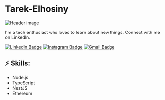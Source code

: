 # Tarek-Elhosiny
![Header image](https://raw.githubusercontent.com/jayrajroshan/jayrajroshan/master/Assets/GitHub_Header.jpg)
<!-- You can create your own header images using Canva, it has a lot of templates. If you do, use the following link https://www.canva.com/join/celeriac-tread-jellyfish -->
I'm a tech enthusiast who loves to learn about new things. Connect with me on LinkedIn.


[![Linkedin Badge](https://img.shields.io/badge/-LinkedIn-blue?style=flat-square&logo=Linkedin&logoColor=white&link=https://www.linkedin.com/in/jayrajroshan/)](https://www.linkedin.com/in/jayrajroshan/)
[![Instagram Badge](https://img.shields.io/badge/-Instagram-e4405f?style=flat-square&logo=Instagram&logoColor=white&link=https://www.instagram.com/roshanjayraj/)](https://www.instagram.com/roshanjayraj/)
[![Gmail Badge](https://img.shields.io/badge/-Gmail-d14836?style=flat-square&logo=Gmail&logoColor=white&link=mail@jayrajroshan1@gmail.com)](mailto:mail@jayrajroshan1@gmail.com)

## ⚡ Skills:
- Node.js
- TypeScript
- NestJS
- Ethereum
